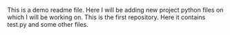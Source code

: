 This is a demo readme file. Here I will be adding new project python files on which I will be working on. This is the first repository. Here it contains test.py and some other files.
